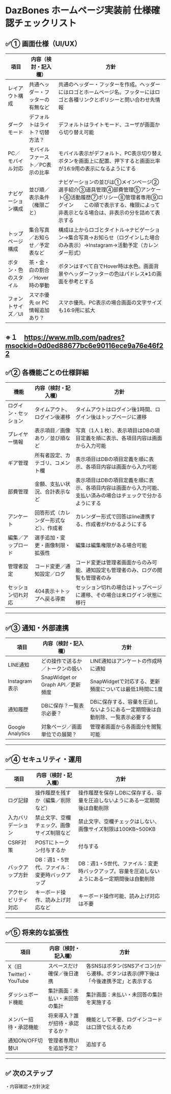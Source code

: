 
# DazBones ホームページ実装前 仕様確認チェックリスト


## ✅① 画面仕様（UI/UX）

| 項目         | 内容（検討・記入欄）         | 方針                                                                                                   |
| ---------- | ------------------ |------------------------------------------------------------------------------------------------------|
| レイアウト構成    | 共通ヘッダー・フッターの有無など   | 共通のヘッダー・フッターを作成。ヘッダーにはロゴとホームページ名。フッターにはロゴと各種リンクとポリシーと問い合わせ先情報                                        |
| ダークモード     | デフォルトはライト？切替方法？    | デフォルトはライトモード、ユーザが画面から切り替え可能                                                                          |
| PC／モバイル対応  | モバイルファースト／PC表示の比率  | モバイル表示がデフォルト、PC表示切り替えボタンを画面上に配置、押下すると画面比率が16:9用の表示になるようにする                                           |
| ナビゲーション構成  | 並び順／表示条件（権限ごと）     | ナビゲーションの並びは①メインページ②選手紹介③道具管理④部費管理⑤アンケート⑥活動履歴⑦ポリシー⑧管理者専用⑨ログイン　　この順で表示する、権限によって非表示となる場合は、非表示の分を詰めて表示する |
| トップページ構成   | 集合写真／お知らせ／予定表など    | 構成は上からロゴとタイトル→ナビゲーション→集合写真→お知らせ（ログインした場合のみ表示）→Instagram→活動予定（カレンダー形式）                               |
| ボタン・色のスタイル | 茶・金・白の割合／Hover時の挙動 |ボタンはすべて白でHover時は水色。画面背景やヘッダーフッターの色はパドレス※1の画面を参考とする|
| フォントサイズ／UI | スマホ優先 or PC情報追加あり？ |スマホ優先、PC表示の場合画面の文字サイズも16:9用に拡大|
※１　https://www.mlb.com/padres?msockid=0d0ed88677bc6e90116ece9a76e46f22
---

## ✅② 各機能ごとの仕様詳細

| 機能         | 内容（検討・記入欄）          | 方針                                                |
| ---------- | ------------------- |---------------------------------------------------|
| ログイン・セッション | タイムアウト、ログイン後遷移      | タイムアウトはログイン後1時間、ログイン後はトップページに遷移                   |
| プレイヤー情報    | 表示項目／画像あり／並び順など     | 写真（1人１枚）、表示項目はDBの項目定義を順に表示、各項目内容は画面から入力可能               |
| ギア管理       | 所有者設定、カテゴリ、コメント欄    | 表示項目はDBの項目定義を順に表示、各項目内容は画面から入力可能                  |
| 部費管理       | 金額、支払い状況、合計表示など     | 表示項目はDBの項目定義を順に表示、各項目内容は画面から入力可能、支払い済みの場合はチェックで分かるようにする |
| アンケート      | 回答形式（カレンダー形式など）、作成者 | カレンダー形式で回答はline連携する、作成者がわかるようにする                  |
| 編集／アップロード  | 選手追加・変更・画像制限・拡張性    | 編集は編集権限がある場合可能                                    |
| 管理者設定      | コード変更／通知設定／ログ       | コード変更は管理者画面からのみ可能、通知設定も管理者のみ、ログの閲覧も管理者のみ          |
| セッション切れ対応  | 404表示＋トップへ戻る導索      | セッション切れの場合はトップページに遷移、その場合は未ログイン状態に移行              |

---

## ✅③ 通知・外部連携

| 項目               | 内容（検討・記入欄）                   | 方針                                |
| ---------------- | ---------------------------- |-----------------------------------|
| LINE通知           | どの操作で送るか／トークンの扱い             | LINE通知はアンケートの作成時に通知               |
| Instagram表示      | SnapWidget or Graph API／更新頻度 | SnapWidgetで対応する、更新頻度については最低1時間に1度 |
| 通知履歴             | DBに保存？一覧表示必要？                |DBに保存する、容量を圧迫しないようにある一定期間後は自動削除、一覧表示必要する|
| Google Analytics | 対象ページ／画面単位での展開？              |管理者画面から各画面分を閲覧可能|

---

## ✅④ セキュリティ・運用

| 項目         | 内容（検討・記入欄）               |方針                                |
| ---------- | ------------------------ |----------------------------------|
| ログ記録       | 操作履歴を残すか（編集／削除など）        |操作履歴を保存しDBに保存する、容量を圧迫しないようにある一定期間後は自動削除|
| 入力バリデーション  | 禁止文字、空欄チェック、画像サイズ制限など    |禁止文字、空欄チェックはしない、画像サイズ制限は100KB~500KB|
| CSRF対策     | POSTにトークン付与するか           |付与する|
| バックアップ方針   | DB：週1・5世代、ファイル：変更時バックアップ |DB：週1・5世代、ファイル：変更時バックアップ。容量を圧迫しないようにある一定期間後は自動削除|
| アクセシビリティ対応 | キーボード操作、読み上げ対応など         |キーボード操作可能、読み上げ対応は不要|

---

## ✅⑤ 将来的な拡張性

| 項目                  | 内容（検討・記入欄）       | 方針                                             |
| ------------------- | ---------------- |------------------------------------------------|
| X（旧Twitter）・YouTube | スペースだけ確保／後日連携    | 各SNSはボタン(SNSアイコン)から遷移。ボタンは表示(押下後は「今後連携予定」と表示する |
| ダッシュボード機能           | 集計画面：未払い・未回答の集計  | 集計画面：未払い・未回答の集計を実施する                           |
| メンバー招待・承認機能         | 将来導入？誰が招待・承認するか？ | 機能として不要、ログインコードは口頭で伝えるため|                       |
| 通知ON/OFF切替UI        | 管理者専用UIを追加予定？    |追加する|

---

## ✅️ 次のステップ

・内容確認→方針決定
